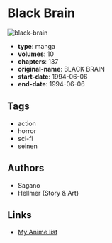 # Black Brain

![black-brain](https://cdn.myanimelist.net/images/manga/3/232848.jpg)

-   **type**: manga
-   **volumes**: 10
-   **chapters**: 137
-   **original-name**: BLACK BRAIN
-   **start-date**: 1994-06-06
-   **end-date**: 1994-06-06

## Tags

-   action
-   horror
-   sci-fi
-   seinen

## Authors

-   Sagano
-   Hellmer (Story & Art)

## Links

-   [My Anime list](https://myanimelist.net/manga/128523/Black_Brain)
